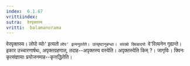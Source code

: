 ```yaml
---
index:  6.1.67
vrittiindex: 
sutra:  वेरपृक्तस्य
vritti:  balamanorama 
---
```


वेरपृक्तस्य। लोपो व्योः' इत्यतो `लोप' इत्यनुवर्तते। उत्सृष्टानुबन्धाः। सरक्वे क्विबादयो `वे'रित्यनेन गृह्यन्ते। इकार उच्चारणार्षथः, अपृक्तग्रहणात्, तदाह--अपृक्तस्य वस्येति। अपृक्तस्येति किम् ?। जागृविः। क्विनः कृत्संज्ञायाः प्रयोजनमाह--कृत्तद्धितेति। 

